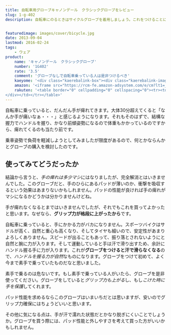 ```yaml
---
title: 自転車用グローブキャノンデール　クラシックグローブをレビュー
slug: 1-g-402
description: 自転車にのるときはサイクルグローブを着用しましょう。これをつけることにより、汗の影響を受けずハンドルをしっかりと握ることができます。グリップ力を保持するためにも、こけたときに手を保護するためにも、グローブの着用は必須だと思います。


featuredimage: images/cover/bicycle.jpg
date: 2013-09-04
lastmod: 2016-02-24
tags: 
    - ウェア
product:
    name: 'キャノンデール　クラシックグローブ'
    number: '1G402'
    rate: '3.5'
    comment: 'グローブなしで自転車乗っている人は是非つけるべき'
    kaeyome: '<div class="kaerebalink-box"><div class="kaerebalink-image"><a href="http://www.amazon.co.jp/exec/obidos/ASIN/B0047CPRLO/illusionspace-22/ref=nosim/" rel="nofollow" target="_blank"><img src="https://ecx.images-amazon.com/images/I/518vHwr%2B6zL._SL160_.jpg" style="border: none;" /></a></div><div class="kaerebalink-info"><div class="kaerebalink-name"><a href="http://www.amazon.co.jp/exec/obidos/ASIN/B0047CPRLO/illusionspace-22/ref=nosim/" rel="nofollow" target="_blank">(キャノンデール)Cannondale クラシック グローブ 1G402</a><div class="kaerebalink-powered-date">posted with <a href="http://kaereba.com" rel="nofollow" target="_blank">カエレバ</a></div></div><div class="kaerebalink-detail"> Cannondale(キャノンデール) 2013-06-11    </div><div class="kaerebalink-link1"><div class="shoplinkamazon"><a href="http://www.amazon.co.jp/gp/search?keywords=1G402&__mk_ja_JP=%83J%83%5E%83J%83i&tag=illusionspace-22" rel="nofollow" target="_blank" title="アマゾン" >Amazonで購入</a></div><div class="shoplinkrakuten"><a href="http://hb.afl.rakuten.co.jp/hgc/0e95387f.f2aef20d.0e953880.25e412bd/?pc=http%3A%2F%2Fsearch.rakuten.co.jp%2Fsearch%2Fmall%2F1G402%2F-%2Ff.1-p.1-s.1-sf.0-st.A-v.2%3Fx%3D0%26scid%3Daf_ich_link_urltxt%26m%3Dhttp%3A%2F%2Fm.rakuten.co.jp%2F" rel="nofollow" target="_blank" title="楽天市場" >楽天市場で購入</a></div></div></div><div class="booklink-footer" style="clear: left"></div></div>'
    amazon: '<iframe src="https://rcm-fe.amazon-adsystem.com/e/cm?lt1=_blank&bc1=000000&IS2=1&bg1=FFFFFF&fc1=000000&lc1=0000FF&t=illusionspace-22&o=9&p=8&l=as4&m=amazon&f=ifr&ref=ss_til&asins=B0047CPROQ" style="width:120px;height:240px;" scrolling="no" marginwidth="0" marginheight="0" frameborder="0"></iframe>'
    rakuten: '<table border="0" cellpadding="0" cellspacing="0"><tr><td valign="top"><div style="border:1px solid;margin:0px;padding:6px 0px;width:120px;text-align:center;float:left"><a href="http://hb.afl.rakuten.co.jp/hgc/11b1ae68.71c3687d.11b1ae69.fdeffbec/?pc=http%3a%2f%2fitem.rakuten.co.jp%2fbounce-r%2fcannondale_1g402_glove%2f%3fscid%3daf_link_tbl&m=http%3a%2f%2fm.rakuten.co.jp%2fbounce-r%2fi%2f10001892%2f" target="_blank"><img src="https://hbb.afl.rakuten.co.jp/hgb/?pc=http%3a%2f%2fthumbnail.image.rakuten.co.jp%2f%400_mall%2fbounce-r%2fcabinet%2fbyciclesa%2fimg57269884.jpg%3f_ex%3d80x80&m=http%3a%2f%2fthumbnail.image.rakuten.co.jp%2f%400_mall%2fbounce-r%2fcabinet%2fbyciclesa%2fimg57269884.jpg%3f_ex%3d64x64" alt="定番　クラッシックな指切グローブ　【　キャノンデール　】　クラ..." border="0" style="margin:0px;padding:0px"></a><p style="font-size:12px;line-height:1.4em;text-align:left;margin:0px;padding:2px 6px"><a href="http://hb.afl.rakuten.co.jp/hgc/11b1ae68.71c3687d.11b1ae69.fdeffbec/?pc=http%3a%2f%2fitem.rakuten.co.jp%2fbounce-r%2fcannondale_1g402_glove%2f%3fscid%3daf_link_tbl&m=http%3a%2f%2fm.rakuten.co.jp%2fbounce-r%2fi%2f10001892%2f" target="_blank">定番　クラッシックな指切グローブ　【　キャノンデール　】　クラ...</a>
</div></td></tr></table>'
---
```


自転車に乗っていると、だんだん手が痺れてきます。大体30分超えてくると「なんか手が痛いなぁ・・・」と感じるようになります。それもそのはずで、結構な握力でハンドルを握り、かなり前傾姿勢になるので体重もかかっているのですから、痺れてくるのも当たり前です。

乗車姿勢で負荷を軽減しようとしてみましたが限度があるので、何とかならんかとグローブの購入を検討したのです。


## 使ってみてどうだったか


結論から言うと、<em>手の痺れは多少マシ</em>にはなりましたが、完全解消とはいきませんでした。このグローブだと、手のひらにあるパッドが薄いのか、衝撃を吸収するという効果はあまりないかもしれません。パッドの性能が良ければ手の痺れがマシになるかどうかは分かりませんけどね。

手が痺れなくなるとまではいきませんでしたが、それでもこれを買ってよかったと思います。なぜなら、<strong>グリップ力が格段に上がったから</strong>です。

自転車に乗っていると、手にかかる力がバカになりません。スポーツバイクはサドルが高く、自然と重心も高くなり、そしてタイヤも細いので、安定性があまりよろしくありません。スピードが出ることもあって、振り落とされないようにと自然と腕に力が入ります。そして運動していると手は汗で滑り出すため、余計にハンドル握る手に力が入ります。これが<strong>グローブをつけると汗で滑らなくなる</strong>ので、<em>ハンドルを握る力が自然</em>なものになります。グローブをつけて初めて、よく今まで素手で乗っていたものだなと思いました。

素手で乗るのは危ないです。もし素手で乗っている人がいたら、グローブを是非使ってください。グローブをしていると<em>グリップ力も上がる</em>し、もし<em>こけた時に手を保護</em>してくれます。

パッド性能を求めるならこのグローブはいまいちだとは思いますが、安いのでグリップ力確保にはちょうどいいと思います。

その他に気になる点は、手が汗で濡れた状態だとかなり脱ぎにくいことでしょうか。グローブを買う際には、パッド性能と外しやすさを考えて買った方がいいかもしれません。


  